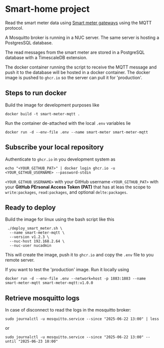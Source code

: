 # Smart-home project
Read the smart meter data using [Smart meter gateways](https://smartgateways.nl/product/slimme-meter-wifi-gateway/) using
the MQTT protocol.

A Mosquitto broker is running in a NUC server. The same server is hosting a PostgresSQL database.

The read messages from the smart meter are stored in a PostgreSQL database with a TimescaleDB extension.

The docker container running the script to receive the MQTT message and push it to the database will
be hosted in a docker container. The docker image is pushed to `ghcr.io` so the server can pull it for 
'production'.

## Steps to run docker
Build the image for development purposes like
```shell
docker build -t smart-meter-mqtt .
```
Run the container de-attached with the local `.env` variables lie
```shell
docker run -d --env-file .env --name smart-meter smart-meter-mqtt
```

## Subscribe your local repository 
Authenticate to `ghcr.io` in you development system as

```shell
echo "<YOUR_GITHUB_PAT>" | docker login ghcr.io -u <YOUR_GITHUB_USERNAME> --password-stdin
```
`<YOUR_GITHUB_USERNAME>` with your GitHub username
`<YOUR_GITHUB_PAT>` with your **GitHub PErsonal Access Token (PAT)** that has at leas the scope to `write:packages`, 
`read:packages`, and optional `delte:packages`.



## Ready to deploy
Build the image for linux using the bash script like this
```shell
 ./deploy_smart_meter.sh \
  --name smart-meter-mqtt \
  --version v1.2.3 \
  --nuc-host 192.168.2.64 \
  --nuc-user nucadmin
```
This will create the image, push it to `ghcr.io` and copy the `.env` file to you remote server.

If you want to test the 'production' image. Run it locally using
```shell
docker run -d --env-file .env --network=host -p 1883:1883 --name smart-meter-mqtt smart-meter-mqtt:v1.0.0
```

## Retrieve mosquitto logs
In case of disconnect to read the logs in the mosquitto broker:
```shell
sudo journalctl -u mosquitto.service --since "2025-06-22 13:00" | less
```
or 
```shell
sudo journalctl -u mosquitto.service --since "2025-06-22 13:00" --until "2025-06-23 10:00"
```



